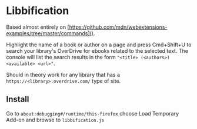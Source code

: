 # Libbification

Based almost entirely on [https://github.com/mdn/webextensions-examples/tree/master/commands]().

Highlight the name of a book or author on a page and press Cmd+Shift+U to search your library's OverDrive for ebooks related to the selected text. The console will list the search results in the form `"<title> (<authors>) <available> <url>"`.

Should in theory work for any library that has a `https://<library>.overdrive.com/` type of site.

## Install

Go to `about:debugging#/runtime/this-firefox` choose Load Temporary Add-on and browse to `libbification.js`